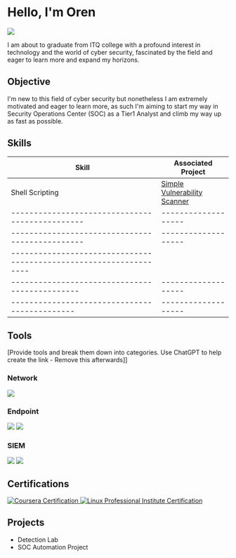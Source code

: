 # Hello, I'm Oren
<a href="[https://linkedin.com](https://www.linkedin.com/in/oren-s-930723244/)"><img src="https://img.shields.io/badge/-LinkedIn-0072b1?&style=for-the-badge&logo=linkedin&logoColor=white" /></a>

I am about to graduate from ITQ college with a profound interest in technology and the world of cyber security, fascinated by the field and eager to learn more and expand my horizons.

## Objective

I'm new to this field of cyber security but nonetheless I am extremely motivated and eager to learn more, as such I'm aiming to start my way in Security Operations Center (SOC) as a Tier1 Analyst and climb my way up as fast as possible. 

## Skills

| Skill                                         | Associated Project         |
|-----------------------------------------------|----------------------------|
|Shell Scripting                                | <a href="https://google.com">Simple Vulnerability Scanner</a>|
|-----------------------------------------------|-------------------|
|-----------------------------------------------|-------------------|
| ------------------------------------------------------------------|
| ----------------------------------------------|-------------------|
| --------------------------------------------- |-------------------|

## Tools
[Provide tools and break them down into categories. Use ChatGPT to help create the link - Remove this afterwards]]

### Network
<div>
    <img src="https://img.shields.io/badge/-Wireshark-1679A7?&style=for-the-badge&logo=Wireshark&logoColor=white" />
</div>

### Endpoint
<div>
    <img src="https://img.shields.io/badge/-Microsoft_Defender_for_Endpoint-00A4EF?&style=for-the-badge&logo=Microsoft&logoColor=white" />
    <img src="https://img.shields.io/badge/-Velociraptor-4B275F?&style=for-the-badge&logo=Velociraptor&logoColor=white" />
</div>

### SIEM
<div>
       <img src="https://img.shields.io/badge/-Splunk-000000?&style=for-the-badge&logo=Splunk&logoColor=white" />
       <img src="https://img.shields.io/badge/-QRadar-062C54?&style=for-the-badge&logo=QRadar&logoColor=white" />
</div>

## Certifications
<div>
<a href="https://coursera.org/share/211a3c2497e3243f17bc1c1e26f6275a">
    <img src="https://img.shields.io/badge/Coursera-blue?style=for-the-badge&logo=coursera&logoColor=white" alt="Coursera Certification"/>
</a>
<a href="https://lpi.org/v/LPI000608190/rr5hh3399p" target="_blank">
    <img src="https://img.shields.io/badge/Linux%20Professional%20Institute-blue?style=for-the-badge&logo=linux&logoColor=white" alt="Linux Professional Institute Certification"/>
</a>
</div>

## Projects
- Detection Lab
- SOC Automation Project
